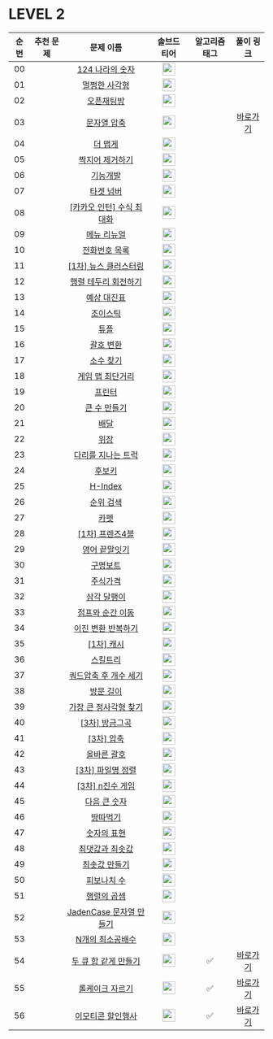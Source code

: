 # LEVEL 2



| 순번|추천 문제|문제 이름|솔브드 티어|알고리즘 태그|풀이 링크 |
| :--:|:--:|:--:|:--:|:--:|:--:|
| 00 ||[124 나라의 숫자](https://programmers.co.kr/learn/courses/30/lessons/12899)|<img height="25px" width="25px" src="https://static.solved.ac/tier_small/0.svg"/>|||
| 01 ||[멀쩡한 사각형](https://programmers.co.kr/learn/courses/30/lessons/62048)|<img height="25px" width="25px" src="https://static.solved.ac/tier_small/0.svg"/>|||
| 02 ||[오픈채팅방](https://programmers.co.kr/learn/courses/30/lessons/42888)|<img height="25px" width="25px" src="https://static.solved.ac/tier_small/0.svg"/>|||
| 03 ||[문자열 압축](https://programmers.co.kr/learn/courses/30/lessons/60057)|<img height="25px" width="25px" src="https://static.solved.ac/tier_small/0.svg"/>||[바로가기](../solution/LEVEL2/60057)|
| 04 ||[더 맵게](https://programmers.co.kr/learn/courses/30/lessons/42626)|<img height="25px" width="25px" src="https://static.solved.ac/tier_small/0.svg"/>|||
| 05 ||[짝지어 제거하기](https://programmers.co.kr/learn/courses/30/lessons/12973)|<img height="25px" width="25px" src="https://static.solved.ac/tier_small/0.svg"/>|||
| 06 ||[기능개발](https://programmers.co.kr/learn/courses/30/lessons/42586)|<img height="25px" width="25px" src="https://static.solved.ac/tier_small/0.svg"/>|||
| 07 ||[타겟 넘버](https://programmers.co.kr/learn/courses/30/lessons/43165)|<img height="25px" width="25px" src="https://static.solved.ac/tier_small/0.svg"/>|||
| 08 ||[[카카오 인턴] 수식 최대화](https://programmers.co.kr/learn/courses/30/lessons/67257)|<img height="25px" width="25px" src="https://static.solved.ac/tier_small/0.svg"/>|||
| 09 ||[메뉴 리뉴얼](https://programmers.co.kr/learn/courses/30/lessons/72411)|<img height="25px" width="25px" src="https://static.solved.ac/tier_small/0.svg"/>|||
| 10 ||[전화번호 목록](https://programmers.co.kr/learn/courses/30/lessons/42577)|<img height="25px" width="25px" src="https://static.solved.ac/tier_small/0.svg"/>|||
| 11 ||[[1차] 뉴스 클러스터링](https://programmers.co.kr/learn/courses/30/lessons/17677)|<img height="25px" width="25px" src="https://static.solved.ac/tier_small/0.svg"/>|||
| 12 ||[행렬 테두리 회전하기](https://programmers.co.kr/learn/courses/30/lessons/77485)|<img height="25px" width="25px" src="https://static.solved.ac/tier_small/0.svg"/>|||
| 13 ||[예상 대진표](https://programmers.co.kr/learn/courses/30/lessons/12985)|<img height="25px" width="25px" src="https://static.solved.ac/tier_small/0.svg"/>|||
| 14 ||[조이스틱](https://programmers.co.kr/learn/courses/30/lessons/42860)|<img height="25px" width="25px" src="https://static.solved.ac/tier_small/0.svg"/>|||
| 15 ||[튜플](https://programmers.co.kr/learn/courses/30/lessons/64065)|<img height="25px" width="25px" src="https://static.solved.ac/tier_small/0.svg"/>|||
| 16 ||[괄호 변환](https://programmers.co.kr/learn/courses/30/lessons/60058)|<img height="25px" width="25px" src="https://static.solved.ac/tier_small/0.svg"/>|||
| 17 ||[소수 찾기](https://programmers.co.kr/learn/courses/30/lessons/42839)|<img height="25px" width="25px" src="https://static.solved.ac/tier_small/0.svg"/>|||
| 18 ||[게임 맵 최단거리](https://programmers.co.kr/learn/courses/30/lessons/1844)|<img height="25px" width="25px" src="https://static.solved.ac/tier_small/0.svg"/>|||
| 19 ||[프린터](https://programmers.co.kr/learn/courses/30/lessons/42587)|<img height="25px" width="25px" src="https://static.solved.ac/tier_small/0.svg"/>|||
| 20 ||[큰 수 만들기](https://programmers.co.kr/learn/courses/30/lessons/42883)|<img height="25px" width="25px" src="https://static.solved.ac/tier_small/0.svg"/>|||
| 21 ||[배달](https://programmers.co.kr/learn/courses/30/lessons/12978)|<img height="25px" width="25px" src="https://static.solved.ac/tier_small/0.svg"/>|||
| 22 ||[위장](https://programmers.co.kr/learn/courses/30/lessons/42578)|<img height="25px" width="25px" src="https://static.solved.ac/tier_small/0.svg"/>|||
| 23 ||[다리를 지나는 트럭](https://programmers.co.kr/learn/courses/30/lessons/42583)|<img height="25px" width="25px" src="https://static.solved.ac/tier_small/0.svg"/>|||
| 24 ||[후보키](https://programmers.co.kr/learn/courses/30/lessons/42890)|<img height="25px" width="25px" src="https://static.solved.ac/tier_small/0.svg"/>|||
| 25 ||[H-Index](https://programmers.co.kr/learn/courses/30/lessons/42747)|<img height="25px" width="25px" src="https://static.solved.ac/tier_small/0.svg"/>|||
| 26 ||[순위 검색](https://programmers.co.kr/learn/courses/30/lessons/72412)|<img height="25px" width="25px" src="https://static.solved.ac/tier_small/0.svg"/>|||
| 27 ||[카펫](https://programmers.co.kr/learn/courses/30/lessons/42842)|<img height="25px" width="25px" src="https://static.solved.ac/tier_small/0.svg"/>|||
| 28 ||[[1차] 프렌즈4블](https://programmers.co.kr/learn/courses/30/lessons/17679)|<img height="25px" width="25px" src="https://static.solved.ac/tier_small/0.svg"/>|||
| 29 ||[영어 끝말잇기](https://programmers.co.kr/learn/courses/30/lessons/12981)|<img height="25px" width="25px" src="https://static.solved.ac/tier_small/0.svg"/>|||
| 30 ||[구명보트](https://programmers.co.kr/learn/courses/30/lessons/42885)|<img height="25px" width="25px" src="https://static.solved.ac/tier_small/0.svg"/>|||
| 31 ||[주식가격](https://programmers.co.kr/learn/courses/30/lessons/42584)|<img height="25px" width="25px" src="https://static.solved.ac/tier_small/0.svg"/>|||
| 32 ||[삼각 달팽이](https://programmers.co.kr/learn/courses/30/lessons/68645)|<img height="25px" width="25px" src="https://static.solved.ac/tier_small/0.svg"/>|||
| 33 ||[점프와 순간 이동](https://programmers.co.kr/learn/courses/30/lessons/12980)|<img height="25px" width="25px" src="https://static.solved.ac/tier_small/0.svg"/>|||
| 34 ||[이진 변환 반복하기](https://programmers.co.kr/learn/courses/30/lessons/70129)|<img height="25px" width="25px" src="https://static.solved.ac/tier_small/0.svg"/>|||
| 35 ||[[1차] 캐시](https://programmers.co.kr/learn/courses/30/lessons/17680)|<img height="25px" width="25px" src="https://static.solved.ac/tier_small/0.svg"/>|||
| 36 ||[스킬트리](https://programmers.co.kr/learn/courses/30/lessons/49993)|<img height="25px" width="25px" src="https://static.solved.ac/tier_small/0.svg"/>|||
| 37 ||[쿼드압축 후 개수 세기](https://programmers.co.kr/learn/courses/30/lessons/68936)|<img height="25px" width="25px" src="https://static.solved.ac/tier_small/0.svg"/>|||
| 38 ||[방문 길이](https://programmers.co.kr/learn/courses/30/lessons/49994)|<img height="25px" width="25px" src="https://static.solved.ac/tier_small/0.svg"/>|||
| 39 ||[가장 큰 정사각형 찾기](https://programmers.co.kr/learn/courses/30/lessons/12905)|<img height="25px" width="25px" src="https://static.solved.ac/tier_small/0.svg"/>|||
| 40 ||[[3차] 방금그곡](https://programmers.co.kr/learn/courses/30/lessons/17683)|<img height="25px" width="25px" src="https://static.solved.ac/tier_small/0.svg"/>|||
| 41 ||[[3차] 압축](https://programmers.co.kr/learn/courses/30/lessons/17684)|<img height="25px" width="25px" src="https://static.solved.ac/tier_small/0.svg"/>|||
| 42 ||[올바른 괄호](https://programmers.co.kr/learn/courses/30/lessons/12909)|<img height="25px" width="25px" src="https://static.solved.ac/tier_small/0.svg"/>|||
| 43 ||[[3차] 파일명 정렬](https://programmers.co.kr/learn/courses/30/lessons/17686)|<img height="25px" width="25px" src="https://static.solved.ac/tier_small/0.svg"/>|||
| 44 ||[[3차] n진수 게임](https://programmers.co.kr/learn/courses/30/lessons/17687)|<img height="25px" width="25px" src="https://static.solved.ac/tier_small/0.svg"/>|||
| 45 ||[다음 큰 숫자](https://programmers.co.kr/learn/courses/30/lessons/12911)|<img height="25px" width="25px" src="https://static.solved.ac/tier_small/0.svg"/>|||
| 46 ||[땅따먹기](https://programmers.co.kr/learn/courses/30/lessons/12913)|<img height="25px" width="25px" src="https://static.solved.ac/tier_small/0.svg"/>|||
| 47 ||[숫자의 표현](https://programmers.co.kr/learn/courses/30/lessons/12924)|<img height="25px" width="25px" src="https://static.solved.ac/tier_small/0.svg"/>|||
| 48 ||[최댓값과 최솟값](https://programmers.co.kr/learn/courses/30/lessons/12939)|<img height="25px" width="25px" src="https://static.solved.ac/tier_small/0.svg"/>|||
| 49 ||[최솟값 만들기](https://programmers.co.kr/learn/courses/30/lessons/12941)|<img height="25px" width="25px" src="https://static.solved.ac/tier_small/0.svg"/>|||
| 50 ||[피보나치 수](https://programmers.co.kr/learn/courses/30/lessons/12945)|<img height="25px" width="25px" src="https://static.solved.ac/tier_small/0.svg"/>|||
| 51 ||[행렬의 곱셈](https://programmers.co.kr/learn/courses/30/lessons/12949)|<img height="25px" width="25px" src="https://static.solved.ac/tier_small/0.svg"/>|||
| 52 ||[JadenCase 문자열 만들기](https://programmers.co.kr/learn/courses/30/lessons/12951)|<img height="25px" width="25px" src="https://static.solved.ac/tier_small/0.svg"/>|||
| 53 ||[N개의 최소공배수](https://programmers.co.kr/learn/courses/30/lessons/12953)|<img height="25px" width="25px" src="https://static.solved.ac/tier_small/0.svg"/>|||
| 54 ||[두 큐 합 같게 만들기](https://programmers.co.kr/learn/courses/30/lessons/118667)|<img height="25px" width="25px" src="https://static.solved.ac/tier_small/0.svg"/>|✅|[바로가기](https://the1020.github.io/posts/programmers-118667/)|
| 55 ||[롤케이크 자르기](https://school.programmers.co.kr/learn/courses/30/lessons/132265)|<img height="25px" width="25px" src="https://static.solved.ac/tier_small/0.svg"/>|✅|[바로가기](https://the1020.github.io/posts/programmers-132265/)|
| 56 ||[이모티콘 할인행사](https://school.programmers.co.kr/learn/courses/30/lessons/150368)|<img height="25px" width="25px" src="https://static.solved.ac/tier_small/0.svg"/>|✅|[바로가기](https://the1020.github.io/posts/programmers-150368/)|
